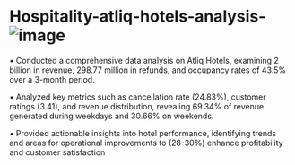 # Hospitality-atliq-hotels-analysis-![image](https://github.com/user-attachments/assets/6260507a-803a-48e6-8b6b-52ba146125ef)


•	Conducted a comprehensive data analysis on Atliq Hotels, examining 2 billion in revenue, 298.77 million in refunds, and occupancy rates of 43.5% over a 3-month period.

•	Analyzed key metrics such as cancellation rate (24.83%), customer ratings (3.41), and revenue distribution, revealing 69.34% of revenue generated during weekdays and 30.66% on weekends.

•	Provided actionable insights into hotel performance, identifying trends and areas for operational improvements to (28-30%) enhance profitability and customer satisfaction
